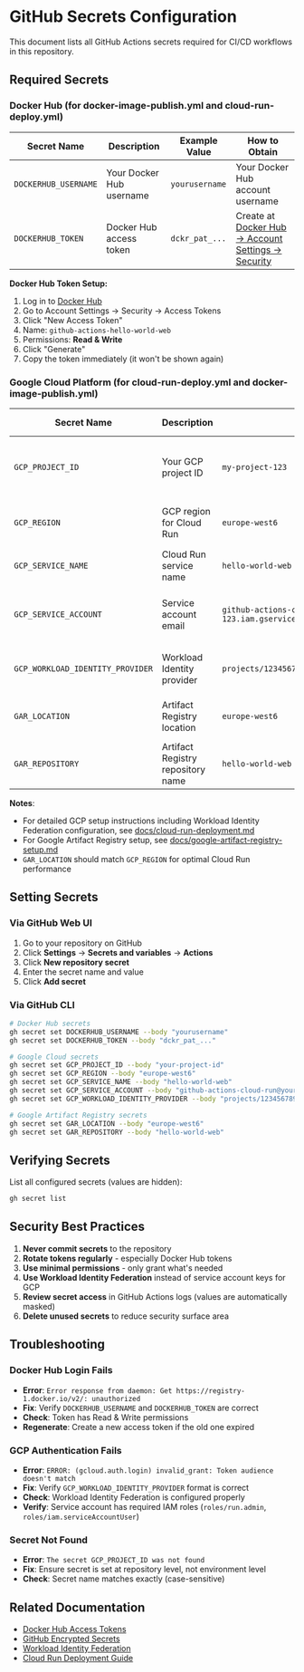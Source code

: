 # GitHub Secrets Configuration

This document lists all GitHub Actions secrets required for CI/CD workflows in this repository.

## Required Secrets

### Docker Hub (for docker-image-publish.yml and cloud-run-deploy.yml)

| Secret Name | Description | Example Value | How to Obtain |
|------------|-------------|---------------|---------------|
| `DOCKERHUB_USERNAME` | Your Docker Hub username | `yourusername` | Your Docker Hub account username |
| `DOCKERHUB_TOKEN` | Docker Hub access token | `dckr_pat_...` | Create at [Docker Hub → Account Settings → Security](https://hub.docker.com/settings/security) |

**Docker Hub Token Setup:**
1. Log in to [Docker Hub](https://hub.docker.com)
2. Go to Account Settings → Security → Access Tokens
3. Click "New Access Token"
4. Name: `github-actions-hello-world-web`
5. Permissions: **Read & Write**
6. Click "Generate"
7. Copy the token immediately (it won't be shown again)

### Google Cloud Platform (for cloud-run-deploy.yml and docker-image-publish.yml)

| Secret Name | Description | Example Value | How to Obtain |
|------------|-------------|---------------|---------------|
| `GCP_PROJECT_ID` | Your GCP project ID | `my-project-123` | From GCP Console or `gcloud config get-value project` |
| `GCP_REGION` | GCP region for Cloud Run | `europe-west6` | Choose from [available regions](https://cloud.google.com/run/docs/locations) |
| `GCP_SERVICE_NAME` | Cloud Run service name | `hello-world-web` | Choose a name for your service |
| `GCP_SERVICE_ACCOUNT` | Service account email | `github-actions-cloud-run@my-project-123.iam.gserviceaccount.com` | Created during Workload Identity setup |
| `GCP_WORKLOAD_IDENTITY_PROVIDER` | Workload Identity provider | `projects/123456789/locations/global/workloadIdentityPools/...` | Output from Workload Identity setup |
| `GAR_LOCATION` | Artifact Registry location | `europe-west6` | Same as `GCP_REGION` for optimal performance |
| `GAR_REPOSITORY` | Artifact Registry repository name | `hello-world-web` | Created during GAR setup |

**Notes**:
- For detailed GCP setup instructions including Workload Identity Federation configuration, see [docs/cloud-run-deployment.md](./cloud-run-deployment.md)
- For Google Artifact Registry setup, see [docs/google-artifact-registry-setup.md](./google-artifact-registry-setup.md)
- `GAR_LOCATION` should match `GCP_REGION` for optimal Cloud Run performance

## Setting Secrets

### Via GitHub Web UI

1. Go to your repository on GitHub
2. Click **Settings** → **Secrets and variables** → **Actions**
3. Click **New repository secret**
4. Enter the secret name and value
5. Click **Add secret**

### Via GitHub CLI

```bash
# Docker Hub secrets
gh secret set DOCKERHUB_USERNAME --body "yourusername"
gh secret set DOCKERHUB_TOKEN --body "dckr_pat_..."

# Google Cloud secrets
gh secret set GCP_PROJECT_ID --body "your-project-id"
gh secret set GCP_REGION --body "europe-west6"
gh secret set GCP_SERVICE_NAME --body "hello-world-web"
gh secret set GCP_SERVICE_ACCOUNT --body "github-actions-cloud-run@your-project-id.iam.gserviceaccount.com"
gh secret set GCP_WORKLOAD_IDENTITY_PROVIDER --body "projects/123456789/locations/global/workloadIdentityPools/github-actions-pool/providers/github-actions-provider"

# Google Artifact Registry secrets
gh secret set GAR_LOCATION --body "europe-west6"
gh secret set GAR_REPOSITORY --body "hello-world-web"
```

## Verifying Secrets

List all configured secrets (values are hidden):

```bash
gh secret list
```

## Security Best Practices

1. **Never commit secrets** to the repository
2. **Rotate tokens regularly** - especially Docker Hub tokens
3. **Use minimal permissions** - only grant what's needed
4. **Use Workload Identity Federation** instead of service account keys for GCP
5. **Review secret access** in GitHub Actions logs (values are automatically masked)
6. **Delete unused secrets** to reduce security surface area

## Troubleshooting

### Docker Hub Login Fails

- **Error**: `Error response from daemon: Get https://registry-1.docker.io/v2/: unauthorized`
- **Fix**: Verify `DOCKERHUB_USERNAME` and `DOCKERHUB_TOKEN` are correct
- **Check**: Token has Read & Write permissions
- **Regenerate**: Create a new access token if the old one expired

### GCP Authentication Fails

- **Error**: `ERROR: (gcloud.auth.login) invalid_grant: Token audience doesn't match`
- **Fix**: Verify `GCP_WORKLOAD_IDENTITY_PROVIDER` format is correct
- **Check**: Workload Identity Federation is configured properly
- **Verify**: Service account has required IAM roles (`roles/run.admin`, `roles/iam.serviceAccountUser`)

### Secret Not Found

- **Error**: `The secret GCP_PROJECT_ID was not found`
- **Fix**: Ensure secret is set at repository level, not environment level
- **Check**: Secret name matches exactly (case-sensitive)

## Related Documentation

- [Docker Hub Access Tokens](https://docs.docker.com/docker-hub/access-tokens/)
- [GitHub Encrypted Secrets](https://docs.github.com/en/actions/security-guides/encrypted-secrets)
- [Workload Identity Federation](https://cloud.google.com/iam/docs/workload-identity-federation)
- [Cloud Run Deployment Guide](./cloud-run-deployment.md)
